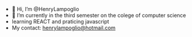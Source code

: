 - 👋 Hi, I’m @HenryLampoglio
- 🌱 I’m currently in the third semester on the colege of computer science 
- learning REACT and praticing javascript
- My contact: henrylampoglio@hotmail.com
